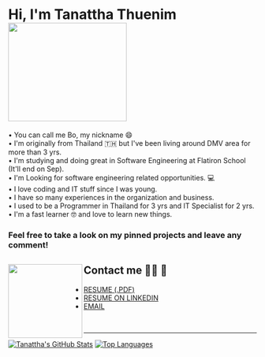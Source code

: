
# Hi, I'm Tanattha Thuenim  <img src="https://media.giphy.com/media/WOwiryOPA0G6jhKqB0/giphy.gif" width="240" height="200" />

• You can call me Bo, my nickname 😄 </br>
• I'm originally from Thailand 🇹🇭 but I've been living around DMV area for more than 3 yrs. </br>
• I'm studying and doing great in Software Engineering at Flatiron School (It'll end on Sep). </br>
• I'm Looking for software engineering related opportunities. 💻 </br>
• I love coding and IT stuff since I was young. </br>
• I have so many experiences in the organization and business.  </br>
• I used to be a Programmer in Thailand for 3 yrs and IT Specialist for 2 yrs. </br>
• I'm a fast learner 🤓  and love to learn new things.</br>

### Feel free to take a look on my pinned projects and leave any comment!

## Contact me 👩🏻 📧 <img src="https://media.giphy.com/media/huDbeRCslqAWRJpRJA/giphy.gif" align="left" width="150" height="150"/>

- [RESUME (.PDF)](https://drive.google.com/file/d/1FkBOPaBidPZpVPVx1gFlQCsVH1E1iGiX/view?usp=sharing) </br> 
- [RESUME ON LINKEDIN](https://www.linkedin.com/in/tanattha-thuenim-5b67b31b3/)</br>
- [EMAIL](mailto:tanattha.thuenim@gmail.com")
</br>
<hr>

[![Tanattha's GitHub Stats](https://github-readme-stats.vercel.app/api?username=Tanattha&hide=stars&count_private=true&show_icons=true&theme=vue)](https://github.com/anuraghazra/github-readme-stats)
[![Top Languages](https://github-readme-stats.vercel.app/api/top-langs/?username=Tanattha&layout=compact&theme=vue)](https://github.com/anuraghazra/github-readme-stats)

